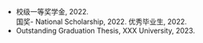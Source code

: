 - 校级一等奖学金, 2022.  
国奖- National Scholarship, 2022.
优秀毕业生, 2022.
- Outstanding Graduation Thesis, XXX University, 2023. 